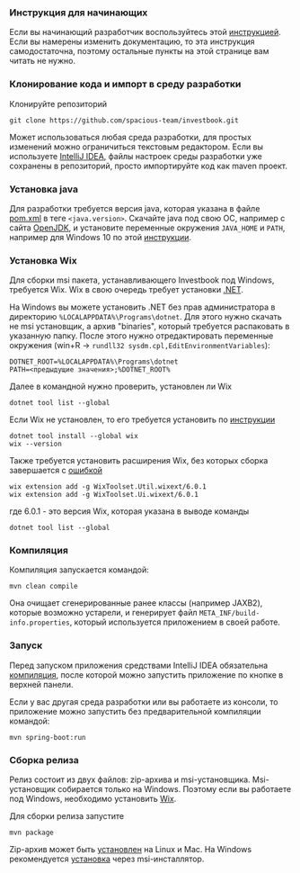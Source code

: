 ### Инструкция для начинающих
Если вы начинающий разработчик воспользуйтесь этой [инструкцией](https://github.com/spacious-team/investbook/files/5398264/github.docx).
Если вы намерены изменить документацию, то эта инструкция самодостаточна, поэтому остальные пункты на этой странице
вам читать не нужно.

### Клонирование кода и импорт в среду разработки
Клонируйте репозиторий
```
git clone https://github.com/spacious-team/investbook.git
```
Может использоваться любая среда разработки, для простых изменений можно ограничиться текстовым редактором.
Если вы используете [IntelliJ IDEA](https://www.jetbrains.com/ru-ru/idea/download), файлы настроек среды разработки
уже сохранены в репозиторий, просто импортируйте код как maven проект.

### Установка java
Для разработки требуется версия java, которая указана в файле [pom.xml](../pom.xml) в теге `<java.version>`.
Скачайте java под свою ОС, например с сайта [OpenJDK](https://openjdk.org/install/), и установите переменные
окружения `JAVA_HOME` и `PATH`, например для Windows 10 по этой [инструкции](https://csharpcoderr.com/5351/).

### Установка Wix
Для сборки msi пакета, устанавливающего Investbook под Windows, требуется Wix.
Wix в свою очередь требует установки [.NET](https://dotnet.microsoft.com/en-us/download/dotnet).

На Windows вы можете установить .NET без прав администратора в директорию `%LOCALAPPDATA%\Programs\dotnet`.
Для этого нужно скачать не msi установщик, а архив "binaries", который требуется распаковать в указанную папку.
После этого нужно отредактировать переменные окружения (win+R -> `rundll32 sysdm.cpl,EditEnvironmentVariables`):
```shell
DOTNET_ROOT=%LOCALAPPDATA%\Programs\dotnet
PATH=<предыдущие значения>;%DOTNET_ROOT%
```

Далее в командной нужно проверить, установлен ли Wix
```shell
dotnet tool list --global
```
Если Wix не установлен, то его требуется установить по [инструкции](https://docs.firegiant.com/wix/using-wix/)
```shell
dotnet tool install --global wix
wix --version
```
Также требуется установить расширения Wix, без которых сборка завершается с
[ошибкой](https://github.com/petr-panteleyev/jpackage-gradle-plugin/issues/38)
```shell
wix extension add -g WixToolset.Util.wixext/6.0.1
wix extension add -g WixToolset.Ui.wixext/6.0.1
```
где 6.0.1 - это версия Wix, которая указана в выводе команды
```shell
dotnet tool list --global
```

### Компиляция
Компиляция запускается командой:
```
mvn clean compile
```
Она очищает сгенерированные ранее классы (например JAXB2), которые возможно устарели,
и генерирует файл `META_INF/build-info.properties`, который используется приложением в своей работе.

### Запуск
Перед запуском приложения средствами IntelliJ IDEA обязательна [компиляция](#компиляция), после которой можно
запустить приложение по кнопке в верхней панели.

Если у вас другая среда разработки или вы работаете из консоли, то приложение можно запустить без предварительной
компиляции командой:
```
mvn spring-boot:run
```

### Сборка релиза
Релиз состоит из двух файлов: zip-архива и msi-установщика. Msi-установщик собирается только на Windows.
Поэтому если вы работаете под Windows, необходимо установить [Wix](#установка-wix).

Для сборки релиза запустите
```
mvn package
```
Zip-архив может быть [установлен](install-on-linux.md) на Linux и Mac. На Windows рекомендуется
[установка](install-on-windows.md) через msi-инсталлятор.
